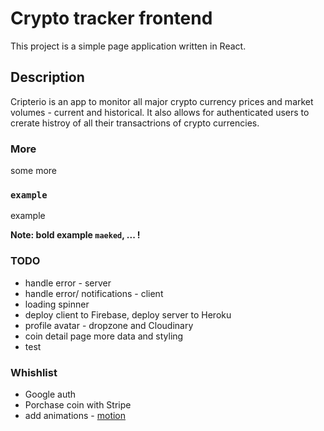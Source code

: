 # Crypto tracker frontend

This project is a simple page application written in React.

## Description

Cripterio is an app to monitor all major crypto currency prices and market volumes - current and historical. It also allows for authenticated users to crerate histroy of all their transactrions of crypto currencies.

### More

some more

### `example`

example

**Note: bold example `maeked`, ... !**

### TODO

- handle error - server
- handle error/ notifications - client
- loading spinner
- deploy client to Firebase, deploy server to Heroku
- profile avatar - dropzone and Cloudinary
- coin detail page more data and styling
- test

### Whishlist

- Google auth
- Porchase coin with Stripe
- add animations - [motion](https://www.framer.com/motion/)
